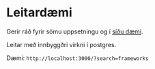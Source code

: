 # Leitardæmi

Gerir ráð fyrir sömu uppsetningu og í [síðu dæmi](../paging).

Leitar með innbyggðri virkni í postgres.

Dæmi: `http://localhost:3000/?search=frameworks`
